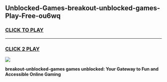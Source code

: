 
## Unblocked-Games-breakout-unblocked-games-Play-Free-ou6wq
<h3>
<a href="https://premium76.site?title=breakout-unblocked-games&ref=09A">CLICK TO PLAY</a></h3>
<hr>

<h3>
<a href="https://premium76.site?title=breakout-unblocked-games&ref=09A">CLICK 2 PLAY</a>
  
</h3>

<a href="https://premium76.site?title=breakout-unblocked-games&ref=09A"><img src="https://clearcache.store/games.png"></a>


**breakout-unblocked-games games unblocked: Your Gateway to Fun and Accessible Online Gaming**
